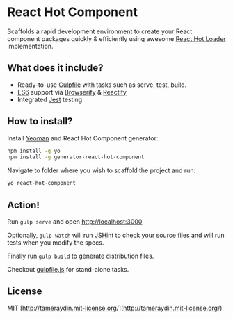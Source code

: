 # React Hot Component

Scaffolds a rapid development environment to create your React component packages quickly & efficiently using awesome [React Hot Loader](http://github.com/gaearon/react-hot-loader) implementation.

## What does it include?
- Ready-to-use [Gulpfile](http://gulpjs.com/) with tasks such as serve, test, build.
- [ES6](http://github.com/lukehoban/es6features) support via [Browserify](http://browserify.org/) & [Reactify](http://github.com/andreypopp/reactify)
- Integrated [Jest](http://facebook.github.io/jest/) testing

## How to install?
Install [Yeoman](http://yeoman.io/) and React Hot Component generator:

```bash
npm install -g yo
npm install -g generator-react-hot-component
```

Navigate to folder where you wish to scaffold the project and run:

```bash
yo react-hot-component
```

## Action!
Run ``gulp serve`` and open [http://localhost:3000](http://localhost:3000)

Optionally, ``gulp watch`` will run [JSHint](http://jshint.com/) to check your source files and will run tests when you modify the specs.

Finally run ``gulp build`` to generate distribution files.

Checkout [gulpfile.js](http://github.com/tameraydin/generator-react-hot-component/blob/master/app/templates/gulpfile.js) for stand-alone tasks.

## License

MIT [http://tameraydin.mit-license.org/](http://tameraydin.mit-license.org/)
